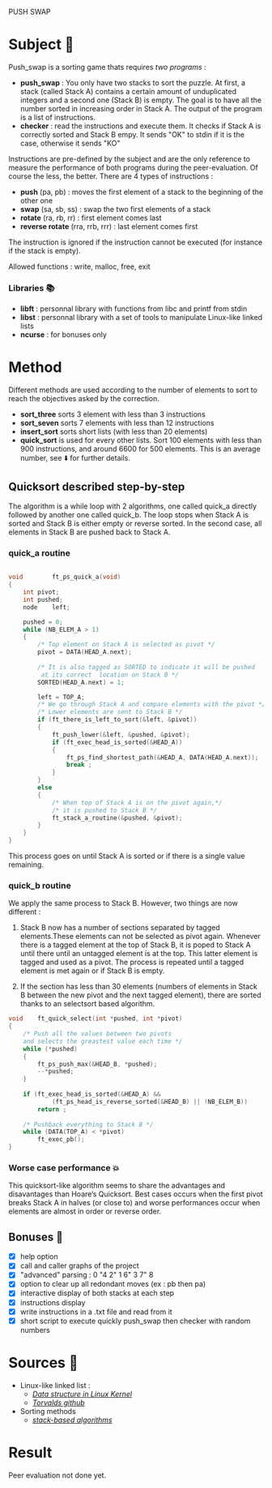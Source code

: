 PUSH SWAP 

#   Subject   :pushpin:

Push_swap is a sorting game thats requires *two programs* :
- **push_swap** : You only have two stacks to sort the puzzle. At first, a stack (called Stack A) contains a certain amount of unduplicated integers and a second one (Stack B) is empty. The goal is to have all the number sorted in increasing order in Stack A. The output of the program is a list of instructions.
- **checker** : read the instructions and execute them. It checks if  Stack A is correctly sorted and Stack B empy. It sends "OK" to stdin if it is the case, otherwise it sends "KO"

Instructions are pre-defined by the subject and are the only reference to measure the performance of both programs during the peer-evaluation. Of course the less, the better.
There are 4 types of instructions :
- **push** (pa, pb) : moves the first element of a stack to the beginning of the other one
- **swap** (sa, sb, ss) : swap the two first elements of a stack
- **rotate** (ra, rb, rr) : first element comes last
- **reverse rotate** (rra, rrb, rrr) : last element comes first

The instruction is ignored if the instruction cannot be executed (for instance if the stack is empty).

Allowed functions : write, malloc, free, exit

### Libraries :books:
- **libft** : personnal library with functions from libc and printf from stdin
- **libst** : personnal library with a set of tools to manipulate Linux-like linked lists
- **ncurse** : for bonuses only

#  Method 

Different methods are used according to the number of elements to sort to reach the objectives asked by the correction.
- **sort_three** sorts 3 element with less than 3 instructions
- **sort_seven** sorts 7 elements with less than 12 instructions
- **insert_sort** sorts short lists (with less than 20 elements)
- **quick_sort** is used for every other lists. Sort 100 elements with less than 900 instructions, and around 6600 for 500 elements. This is an average number, see :arrow_down: for further details.

## Quicksort described step-by-step

The algorithm is a while loop with 2 algorithms, one called quick_a directly followed by another one called quick_b. The loop stops when Stack A is sorted and Stack B is either empty or reverse sorted. In the second case, all elements in Stack B are pushed back to Stack A.

### quick_a routine
```C

void		ft_ps_quick_a(void)
{
	int	pivot;
	int	pushed;
	node	left;

	pushed = 0;
	while (NB_ELEM_A > 1)
	{
		/* Top element on Stack A is selected as pivot */
		pivot = DATA(HEAD_A.next);
	
		/* It is also tagged as SORTED to indicate it will be pushed
		 at its correct  location on Stack B */
		SORTED(HEAD_A.next) = 1;

		left = TOP_A;
		/* We go through Stack A and compare elements with the pivot */
		/* Lower elements are sent to Stack B */
		if (ft_there_is_left_to_sort(&left, &pivot))
		{
			ft_push_lower(&left, &pushed, &pivot);
			if (ft_exec_head_is_sorted(&HEAD_A))
			{
				ft_ps_find_shortest_path(&HEAD_A, DATA(HEAD_A.next));
				break ;
			}
		}
		else
		{
			/* When top of Stack A is on the pivot again,*/
			/* it is pushed to Stack B */
			ft_stack_a_routine(&pushed, &pivot);
		}
	}
}
```
This process goes on until Stack A is sorted or if there is a single value remaining.

### quick_b routine

We apply the same process to Stack B. However, two things are now different :
	
1. Stack B now has a number of sections separated by tagged elements.These elements can not be selected as pivot again. Whenever there is a tagged element at the top of Stack B, it is poped to Stack A until there until an untagged element is at the top. This latter element is tagged and used as a pivot. The process is repeated until a tagged element is met again or if Stack B is empty.
	
2. If the section has less than 30 elements (numbers of elements in Stack B between the new pivot and the next tagged element), there are sorted thanks to an selectsort based algorithm.
```C
void	ft_quick_select(int *pushed, int *pivot)
{
	/* Push all the values between two pivots
	and selects the greastest value each time */
	while (*pushed)
	{
		ft_ps_push_max(&HEAD_B, *pushed);
		--*pushed;
	}
	
	if (ft_exec_head_is_sorted(&HEAD_A) &&
			(ft_ps_head_is_reverse_sorted(&HEAD_B) || !NB_ELEM_B))
		return ;
	
	/* Pushback everything to Stack B */
	while (DATA(TOP_A) < *pivot)
		ft_exec_pb();
}
```

### Worse case performance :boom:
This quicksort-like algorithm seems to share the advantages and disavantages than Hoare’s Quicksort. Best cases occurs when the first pivot breaks Stack A in halves (or close to) and worse performances occur when elements are almost in order or reverse order.

## Bonuses :star2:

- [x] help option
- [x] call and caller graphs of the project
- [x] "advanced" parsing :  0 "4 2" 1 6"    3  7" 8
- [x] option to clear up all redondant moves (ex : pb then pa)
- [x] interactive display of both stacks at each step
- [x] instructions display
- [x] write instructions in a .txt file and read from it
- [x] short script to execute quickly push_swap then checker with random numbers

#  Sources :bookmark_tabs: 

- Linux-like linked list : 
	- [*Data structure in Linux Kernel*](https://0xax.gitbooks.io/linux-insides/content/DataStructures/dlist.html)
	- [*Torvalds github*](https://github.com/torvalds/linux/blob/master/include/linux/list.h)
- Sorting methods
	- [*stack-based algorithms*](http://liacs.leidenuniv.nl/~rijnjnvan/ds2013/assets/opdrachten/opdracht1-stacksorting.pdf)



#  Result
Peer evaluation not done yet.
